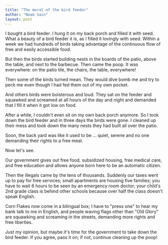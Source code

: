 ```yaml
---
title: "The moral of the bird feeder"
author: "Noam Sain"
layout: post
---
```


I bought a bird feeder. I hung it on my back porch and filled it with seed. What a beauty of a bird feeder it is, as I filled it lovingly with seed. Within a week we had hundreds of birds taking advantage of the continuous flow of free and easily accessible food.

But then the birds started building nests in the boards of the patio, above the table, and next to the barbecue. Then came the poop. It was everywhere: on the patio tile, the chairs, the table, everywhere!

Then some of the birds turned mean. They would dive bomb me and try to peck me even though I had fed them out of my own pocket.

And others birds were boisterous and loud. They sat on the feeder and squawked and screamed at all hours of the day and night and demanded that I fill it when it got low on food.

After a while, I couldn't even sit on my own back porch anymore. So I took down the bird feeder and in three days the birds were gone. I cleaned up their mess and took down the many nests they had built all over the patio.

Soon, the back yard was like it used to be … quiet, serene and no one demanding their rights to a free meal.

Now let's see.

Our government gives out free food, subsidized housing, free medical care, and free education and allows anyone born here to be an automatic citizen.

Then the illegals came by the tens of thousands. Suddenly our taxes went up to pay for free services; small apartments are housing five families; you have to wait 6 hours to be seen by an emergency room doctor; your child's 2nd grade class is behind other schools because over half the class doesn't speak English.

Corn Flakes now come in a bilingual box; I have to "press one" to hear my bank talk to me in English, and people waving flags other than "Old Glory" are squawking and screaming in the streets, demanding more rights and free liberties.

Just my opinion, but maybe it's time for the government to take down the bird feeder. If you agree, pass it on; if not, continue cleaning up the poop!
